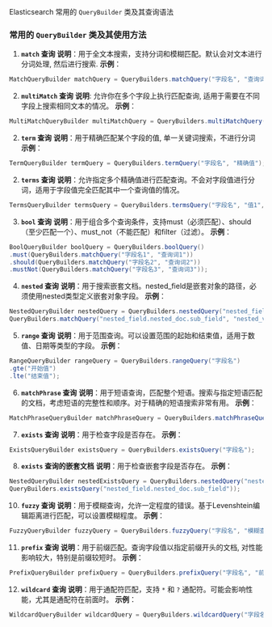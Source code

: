 Elasticsearch 常用的 `QueryBuilder` 类及其查询语法

### 常用的 `QueryBuilder` 类及其使用方法

1. **`match` 查询**
**说明**：用于全文本搜索，支持分词和模糊匹配。默认会对文本进行分词处理, 然后进行搜索.
**示例**：
```java
MatchQueryBuilder matchQuery = QueryBuilders.matchQuery("字段名", "查询词");
```

2. **`multiMatch` 查询**
**说明**: 允许你在多个字段上执行匹配查询, 适用于需要在不同字段上搜索相同文本的情况。
**示例**：
```java
MultiMatchQueryBuilder multiMatchQuery = QueryBuilders.multiMatchQuery("text to search", "fieldName1", "fieldName2");
```

2. **`term` 查询**
**说明**：用于精确匹配某个字段的值, 单一关键词搜索，不进行分词
**示例**：
```java
TermQueryBuilder termQuery = QueryBuilders.termQuery("字段名", "精确值");
```

2. **`terms` 查询**
**说明**：允许指定多个精确值进行匹配查询。不会对字段值进行分词，适用于字段值完全匹配其中一个查询值的情况。
```java
TermsQueryBuilder termsQuery = QueryBuilders.termsQuery("字段名", "值1", "值2", "值3");
```

3. **`bool` 查询**
**说明**：用于组合多个查询条件，支持must（必须匹配）、should（至少匹配一个）、must_not（不能匹配）和filter（过滤）。
**示例**：
```java
BoolQueryBuilder boolQuery = QueryBuilders.boolQuery()
.must(QueryBuilders.matchQuery("字段名1", "查询词1"))
.should(QueryBuilders.matchQuery("字段名2", "查询词2"))
.mustNot(QueryBuilders.matchQuery("字段名3", "查询词3"));
```

4. **`nested` 查询**
**说明**：用于搜索嵌套文档。nested_field是嵌套对象的路径，必须使用nested类型定义嵌套对象字段。
**示例**：
```java
NestedQueryBuilder nestedQuery = QueryBuilders.nestedQuery("nested_field",
QueryBuilders.matchQuery("nested_field.nested_doc.sub_field", "nested_value"));
```

5. **`range` 查询**
**说明**：用于范围查询。可以设置范围的起始和结束值，适用于数值、日期等类型的字段。
**示例**：
```java
RangeQueryBuilder rangeQuery = QueryBuilders.rangeQuery("字段名")
.gte("开始值")
.lte("结束值");
```

6. **`matchPhrase` 查询**
**说明**：用于短语查询，匹配整个短语。搜索与指定短语匹配的文档，考虑短语的完整性和顺序。对于精确的短语搜索非常有用。
**示例**：
```java
MatchPhraseQueryBuilder matchPhraseQuery = QueryBuilders.matchPhraseQuery("字段名", "短语查询词");
```

7. **`exists` 查询**
**说明**：用于检查字段是否存在。
**示例**：
```java
ExistsQueryBuilder existsQuery = QueryBuilders.existsQuery("字段名");
```

8. **`exists` 查询的嵌套文档**
**说明**：用于检查嵌套字段是否存在。
**示例**：
```java
NestedQueryBuilder nestedExistsQuery = QueryBuilders.nestedQuery("nested_field",
QueryBuilders.existsQuery("nested_field.nested_doc.sub_field"));
```

10. **`fuzzy` 查询**
**说明**：用于模糊查询，允许一定程度的错误。基于Levenshtein编辑距离进行匹配，可以设置模糊程度。
**示例**：
```java
FuzzyQueryBuilder fuzzyQuery = QueryBuilders.fuzzyQuery("字段名", "模糊查询词");
```

11. **`prefix` 查询**
**说明**：用于前缀匹配。查询字段值以指定前缀开头的文档, 对性能影响较大，特别是前缀较短时。
**示例**：
```java
PrefixQueryBuilder prefixQuery = QueryBuilders.prefixQuery("字段名", "前缀");
```

12. **`wildcard` 查询**
**说明**：用于通配符匹配，支持 `*` 和 `?` 通配符。可能会影响性能，尤其是通配符在前面时。
**示例**：
```java
WildcardQueryBuilder wildcardQuery = QueryBuilders.wildcardQuery("字段名", "查询词*");
```
